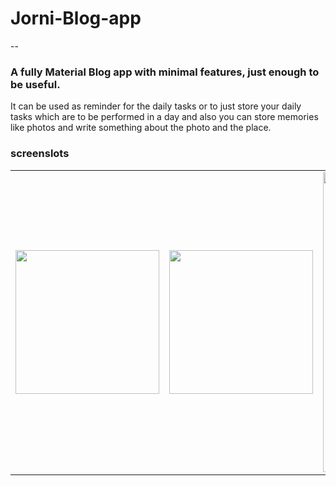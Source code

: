 # Jorni-Blog-app
--
### A fully Material Blog app with minimal features, just enough to be useful.
It can be used as reminder for the daily tasks or to just store your daily tasks which are to be performed in a day and 
also you can store memories like photos and write something about the photo and the place.
### screenslots
<table>
        <tr>
<td><img src = "https://user-images.githubusercontent.com/60127465/93910151-52e7f180-fd1e-11ea-8c1a-e0c27f480db4.png" width="230"></td>
<td><img src = "https://user-images.githubusercontent.com/60127465/93910278-7f037280-fd1e-11ea-9ea5-eaf4d7baf3cf.png" width="230"></td>
<td><img src = "https://user-images.githubusercontent.com/60127465/93910293-84f95380-fd1e-11ea-8fb2-b8989ce20918.png" height = "480" width="230"></td>
<td><img src = "https://user-images.githubusercontent.com/60127465/93910309-89257100-fd1e-11ea-962b-2bda8b36abcc.png" height = "480" width="230"></td>
        </tr>
</table> 
